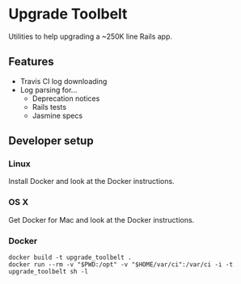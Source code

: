 # Upgrade Toolbelt

Utilities to help upgrading a ~250K line Rails app.

## Features

* Travis CI log downloading
* Log parsing for...
  * Deprecation notices
  * Rails tests
  * Jasmine specs

## Developer setup

### Linux

Install Docker and look at the Docker instructions.

### OS X

Get Docker for Mac and look at the Docker instructions.

### Docker

    docker build -t upgrade_toolbelt .
    docker run --rm -v "$PWD:/opt" -v "$HOME/var/ci":/var/ci -i -t upgrade_toolbelt sh -l
